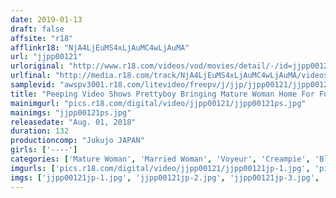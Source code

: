 ```yaml
---
date: 2019-01-13
draft: false
affsite: "r18"
afflinkr18: "NjA4LjEuMS4xLjAuMC4wLjAuMA"
url: "jjpp00121"
urloriginal: "http://www.r18.com/videos/vod/movies/detail/-/id=jjpp00121"
urlfinal: "http://media.r18.com/track/NjA4LjEuMS4xLjAuMC4wLjAuMA/videos/vod/movies/detail/-/id=jjpp00121"
samplevid: "awspv3001.r18.com/litevideo/freepv/j/jjp/jjpp00121/jjpp00121_dmb_w.mp4"
title: "Peeping Video Shows Prettyboy Bringing Mature Woman Home For Fuck. Only On FANZA! Pre-Release Special! 54"
mainimgurl: "pics.r18.com/digital/video/jjpp00121/jjpp00121ps.jpg"
mainimgs: "jjpp00121ps.jpg"
releasedate: "Aug. 01, 2018"
duration: 132
productioncomp: "Jukujo JAPAN"
girls: ['----']
categories: ['Mature Woman', 'Married Woman', 'Voyeur', 'Creampie', 'Blowjob', 'Hi-Def', 'DMM Exclusive', 'Special 7 studios SALE']
imgurls: ['pics.r18.com/digital/video/jjpp00121/jjpp00121jp-1.jpg', 'pics.r18.com/digital/video/jjpp00121/jjpp00121jp-2.jpg', 'pics.r18.com/digital/video/jjpp00121/jjpp00121jp-3.jpg', 'pics.r18.com/digital/video/jjpp00121/jjpp00121jp-4.jpg', 'pics.r18.com/digital/video/jjpp00121/jjpp00121jp-5.jpg', 'pics.r18.com/digital/video/jjpp00121/jjpp00121jp-6.jpg', 'pics.r18.com/digital/video/jjpp00121/jjpp00121jp-7.jpg', 'pics.r18.com/digital/video/jjpp00121/jjpp00121jp-8.jpg', 'pics.r18.com/digital/video/jjpp00121/jjpp00121jp-9.jpg', 'pics.r18.com/digital/video/jjpp00121/jjpp00121jp-10.jpg', 'pics.r18.com/digital/video/jjpp00121/jjpp00121jp-11.jpg', 'pics.r18.com/digital/video/jjpp00121/jjpp00121jp-12.jpg', 'pics.r18.com/digital/video/jjpp00121/jjpp00121jp-13.jpg', 'pics.r18.com/digital/video/jjpp00121/jjpp00121jp-14.jpg', 'pics.r18.com/digital/video/jjpp00121/jjpp00121jp-15.jpg', 'pics.r18.com/digital/video/jjpp00121/jjpp00121jp-16.jpg', 'pics.r18.com/digital/video/jjpp00121/jjpp00121jp-17.jpg', 'pics.r18.com/digital/video/jjpp00121/jjpp00121jp-18.jpg', 'pics.r18.com/digital/video/jjpp00121/jjpp00121jp-19.jpg', 'pics.r18.com/digital/video/jjpp00121/jjpp00121jp-20.jpg']
imgs: ['jjpp00121jp-1.jpg', 'jjpp00121jp-2.jpg', 'jjpp00121jp-3.jpg', 'jjpp00121jp-4.jpg', 'jjpp00121jp-5.jpg', 'jjpp00121jp-6.jpg', 'jjpp00121jp-7.jpg', 'jjpp00121jp-8.jpg', 'jjpp00121jp-9.jpg', 'jjpp00121jp-10.jpg', 'jjpp00121jp-11.jpg', 'jjpp00121jp-12.jpg', 'jjpp00121jp-13.jpg', 'jjpp00121jp-14.jpg', 'jjpp00121jp-15.jpg', 'jjpp00121jp-16.jpg', 'jjpp00121jp-17.jpg', 'jjpp00121jp-18.jpg', 'jjpp00121jp-19.jpg', 'jjpp00121jp-20.jpg']
---
```

